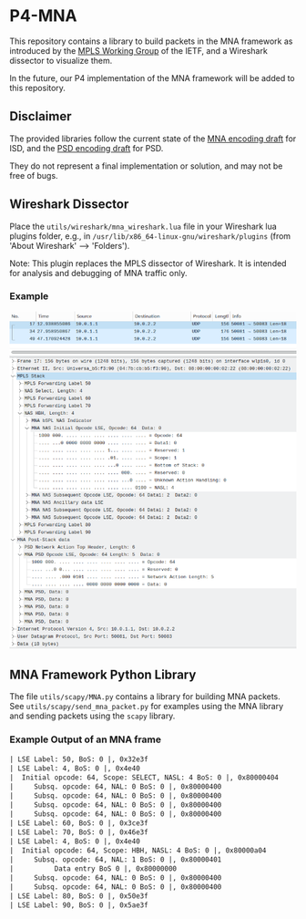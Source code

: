# P4-MNA

This repository contains a library to build packets in the MNA framework as introduced by the [MPLS Working Group](https://datatracker.ietf.org/wg/mpls/about/) of the IETF, and a Wireshark dissector to visualize them.

In the future, our P4 implementation of the MNA framework will be added to this repository.

## Disclaimer

The provided libraries follow the current state of the [MNA encoding draft](https://www.ietf.org/archive/id/draft-ietf-mpls-mna-hdr-08.html) for ISD, and the [PSD encoding draft](https://datatracker.ietf.org/doc/html/draft-jags-mpls-ps-mna-hdr-03) for PSD. 

They do not represent a final implementation or solution, and may not be free of bugs.

## Wireshark Dissector

Place the `utils/wireshark/mna_wireshark.lua` file in your Wireshark lua plugins folder, e.g., in `/usr/lib/x86_64-linux-gnu/wireshark/plugins` (from 'About Wireshark' --> 'Folders').


Note: This plugin replaces the MPLS dissector of Wireshark. It is intended for analysis and debugging of MNA traffic only.

### Example

![Example Wireshark Dissector](utils/wireshark/example_wireshark.png)

## MNA Framework Python Library

The file `utils/scapy/MNA.py` contains a library for building MNA packets. See `utils/scapy/send_mna_packet.py` for examples using the MNA library and sending packets using the `scapy` library.

### Example Output of an MNA frame
```
| LSE Label: 50, BoS: 0 |, 0x32e3f
| LSE Label: 4, BoS: 0 |, 0x4e40
|  Initial opcode: 64, Scope: SELECT, NASL: 4 BoS: 0 |, 0x80000404
|     Subsq. opcode: 64, NAL: 0 BoS: 0 |, 0x80000400
|     Subsq. opcode: 64, NAL: 0 BoS: 0 |, 0x80000400
|     Subsq. opcode: 64, NAL: 0 BoS: 0 |, 0x80000400
|     Subsq. opcode: 64, NAL: 0 BoS: 0 |, 0x80000400
| LSE Label: 60, BoS: 0 |, 0x3ce3f
| LSE Label: 70, BoS: 0 |, 0x46e3f
| LSE Label: 4, BoS: 0 |, 0x4e40
|  Initial opcode: 64, Scope: HBH, NASL: 4 BoS: 0 |, 0x80000a04
|     Subsq. opcode: 64, NAL: 1 BoS: 0 |, 0x80000401
|          Data entry BoS 0 |, 0x80000000
|     Subsq. opcode: 64, NAL: 0 BoS: 0 |, 0x80000400
|     Subsq. opcode: 64, NAL: 0 BoS: 0 |, 0x80000400
| LSE Label: 80, BoS: 0 |, 0x50e3f
| LSE Label: 90, BoS: 0 |, 0x5ae3f
```
